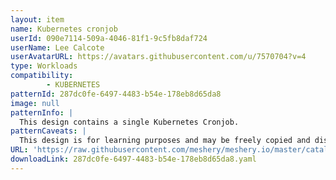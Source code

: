 ```yaml
---
layout: item
name: Kubernetes cronjob
userId: 090e7114-509a-4046-81f1-9c5fb8daf724
userName: Lee Calcote
userAvatarURL: https://avatars.githubusercontent.com/u/7570704?v=4
type: Workloads
compatibility: 
        - KUBERNETES
patternId: 287dc0fe-6497-4483-b54e-178eb8d65da8
image: null
patternInfo: |
  This design contains a single Kubernetes Cronjob.
patternCaveats: |
  This design is for learning purposes and may be freely copied and distributed.
URL: 'https://raw.githubusercontent.com/meshery/meshery.io/master/catalog/287dc0fe-6497-4483-b54e-178eb8d65da8.yaml'
downloadLink: 287dc0fe-6497-4483-b54e-178eb8d65da8.yaml
---
```

